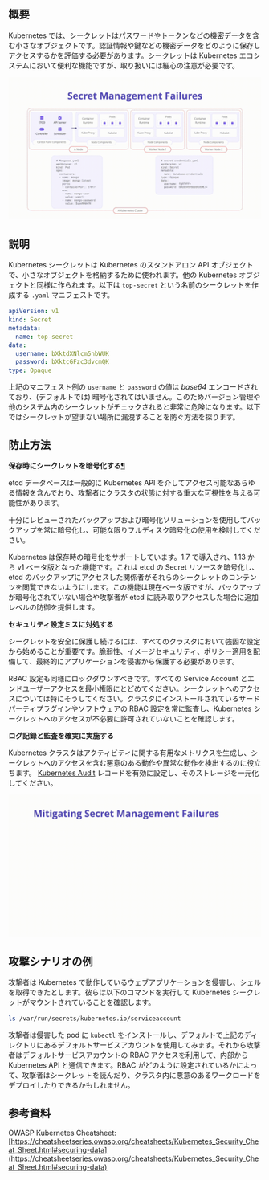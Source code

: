 ## 概要
Kubernetes では、シークレットはパスワードやトークンなどの機密データを含む小さなオブジェクトです。認証情報や鍵などの機密データをどのように保存しアクセスするかを評価する必要があります。シークレットは Kubernetes エコシステムにおいて便利な機能ですが、取り扱いには細心の注意が必要です。

![Secrets Management - Illustration](/assets/images/K08-2022.gif)

## 説明

Kubernetes シークレットは Kubernetes のスタンドアロン API オブジェクトで、小さなオブジェクトを格納するために使われます。他の Kubernetes オブジェクトと同様に作られます。以下は `top-secret` という名前のシークレットを作成する `.yaml` マニフェストです。

```yaml
apiVersion: v1
kind: Secret
metadata:
  name: top-secret
data:
  username: bXktdXNlcm5hbWUK
  password: bXktcGFzc3dvcmQK
type: Opaque
```

上記のマニフェスト例の `username` と `password` の値は *base64* エンコードされており、(デフォルトでは) 暗号化されてはいません。このためバージョン管理や他のシステム内のシークレットがチェックされると非常に危険になります。以下ではシークレットが望まない場所に漏洩することを防ぐ方法を探ります。

## 防止方法

**保存時にシークレットを暗号化する[¶](https://cheatsheetseries.owasp.org/cheatsheets/Kubernetes_Security_Cheat_Sheet.html#encrypt-secrets-at-rest)**

etcd データベースは一般的に Kubernetes API を介してアクセス可能なあらゆる情報を含んでおり、攻撃者にクラスタの状態に対する重大な可視性を与える可能性があります。

十分にレビューされたバックアップおよび暗号化ソリューションを使用してバックアップを常に暗号化し、可能な限りフルディスク暗号化の使用を検討してください。

Kubernetes は保存時の暗号化をサポートしています。1.7 で導入され、1.13 から v1 ベータ版となった機能です。これは etcd の Secret リソースを暗号化し、etcd のバックアップにアクセスした関係者がそれらのシークレットのコンテンツを閲覧できないようにします。この機能は現在ベータ版ですが、バックアップが暗号化されていない場合や攻撃者が etcd に読み取りアクセスした場合に追加レベルの防御を提供します。

**セキュリティ設定ミスに対処する**

シークレットを安全に保護し続けるには、すべてのクラスタにおいて強固な設定から始めることが重要です。脆弱性、イメージセキュリティ、ポリシー適用を配備して、最終的にアプリケーションを侵害から保護する必要があります。

RBAC 設定も同様にロックダウンすべきです。すべての Service Account とエンドユーザーアクセスを最小権限にとどめてください。シークレットへのアクセスについては特にそうしてください。クラスタにインストールされているサードパーティプラグインやソフトウェアの RBAC 設定を常に監査し、Kubernetes シークレットへのアクセスが不必要に許可されていないことを確認します。

**ログ記録と監査を確実に実施する**

Kubernetes クラスタはアクティビティに関する有用なメトリクスを生成し、シークレットへのアクセスを含む悪意のある動作や異常な動作を検出するのに役立ちます。 [Kubernetes Audit](https://kubernetes.io/docs/tasks/debug-application-cluster/audit/) レコードを有効に設定し、そのストレージを一元化してください。

![Secrets Management - Mitigations](/assets/images/K08-2022-mitigation.gif)

## 攻撃シナリオの例

攻撃者は Kubernetes で動作しているウェブアプリケーションを侵害し、シェルを取得できたとします。彼らは以下のコマンドを実行して Kubernetes シークレットがマウントされていることを確認します。

```bash
ls /var/run/secrets/kubernetes.io/serviceaccount
```

攻撃者は侵害した pod に `kubectl` をインストールし、デフォルトで上記のディレクトリにあるデフォルトサービスアカウントを使用してみます。それから攻撃者はデフォルトサービスアカウントの RBAC アクセスを利用して、内部から Kubernetes API と通信できます。RBAC がどのように設定されているかによって、攻撃者はシークレットを読んだり、クラスタ内に悪意のあるワークロードをデプロイしたりできるかもしれません。

## 参考資料

OWASP Kubernetes Cheatsheet: [https://cheatsheetseries.owasp.org/cheatsheets/Kubernetes_Security_Cheat_Sheet.html#securing-data](https://cheatsheetseries.owasp.org/cheatsheets/Kubernetes_Security_Cheat_Sheet.html#securing-data)
